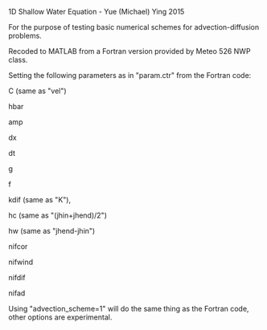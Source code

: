1D Shallow Water Equation  - Yue (Michael) Ying 2015

For the purpose of testing basic numerical schemes for advection-diffusion problems.

Recoded to MATLAB from a Fortran version provided by Meteo 526 NWP class.

Setting the following parameters as in "param.ctr" from the Fortran code:

  C (same as "vel")

  hbar

  amp

  dx

  dt

  g

  f

  kdif (same as "K"), 

  hc (same as "(jhin+jhend)/2")

  hw (same as "jhend-jhin")

  nifcor

  nifwind

  nifdif

  nifad
  
Using "advection_scheme=1" will do the same thing as the Fortran code, other options 
are experimental.
